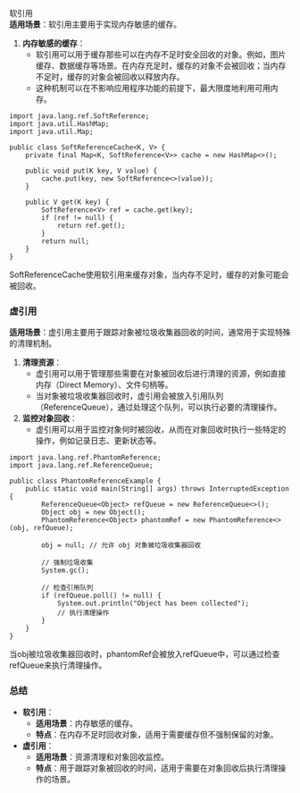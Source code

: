 软引用<br />**适用场景**：软引用主要用于实现内存敏感的缓存。

1. **内存敏感的缓存**：
   - 软引用可以用于缓存那些可以在内存不足时安全回收的对象。例如，图片缓存、数据缓存等场景。在内存充足时，缓存的对象不会被回收；当内存不足时，缓存的对象会被回收以释放内存。
   - 这种机制可以在不影响应用程序功能的前提下，最大限度地利用可用内存。
```
import java.lang.ref.SoftReference;
import java.util.HashMap;
import java.util.Map;

public class SoftReferenceCache<K, V> {
    private final Map<K, SoftReference<V>> cache = new HashMap<>();

    public void put(K key, V value) {
        cache.put(key, new SoftReference<>(value));
    }

    public V get(K key) {
        SoftReference<V> ref = cache.get(key);
        if (ref != null) {
            return ref.get();
        }
        return null;
    }
}
```
SoftReferenceCache使用软引用来缓存对象，当内存不足时，缓存的对象可能会被回收。
### 虚引用
**适用场景**：虚引用主要用于跟踪对象被垃圾收集器回收的时间，通常用于实现特殊的清理机制。

1. **清理资源**：
   - 虚引用可以用于管理那些需要在对象被回收后进行清理的资源，例如直接内存（Direct Memory）、文件句柄等。
   - 当对象被垃圾收集器回收时，虚引用会被放入引用队列（ReferenceQueue），通过处理这个队列，可以执行必要的清理操作。
2. **监控对象回收**：
   - 虚引用可以用于监控对象何时被回收，从而在对象回收时执行一些特定的操作，例如记录日志、更新状态等。
```
import java.lang.ref.PhantomReference;
import java.lang.ref.ReferenceQueue;

public class PhantomReferenceExample {
    public static void main(String[] args) throws InterruptedException {
        ReferenceQueue<Object> refQueue = new ReferenceQueue<>();
        Object obj = new Object();
        PhantomReference<Object> phantomRef = new PhantomReference<>(obj, refQueue);

        obj = null; // 允许 obj 对象被垃圾收集器回收

        // 强制垃圾收集
        System.gc();

        // 检查引用队列
        if (refQueue.poll() != null) {
            System.out.println("Object has been collected");
            // 执行清理操作
        }
    }
}
```
当obj被垃圾收集器回收时，phantomRef会被放入refQueue中，可以通过检查refQueue来执行清理操作。
### 总结

- **软引用**：
   - **适用场景**：内存敏感的缓存。
   - **特点**：在内存不足时回收对象，适用于需要缓存但不强制保留的对象。
- **虚引用**：
   - **适用场景**：资源清理和对象回收监控。
   - **特点**：用于跟踪对象被回收的时间，适用于需要在对象回收后执行清理操作的场景。
